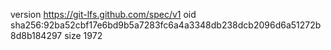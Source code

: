 version https://git-lfs.github.com/spec/v1
oid sha256:92ba52cbf17e6bd9b5a7283fc6a4a3348db238dcb2096d6a51272b8d8b184297
size 1972
